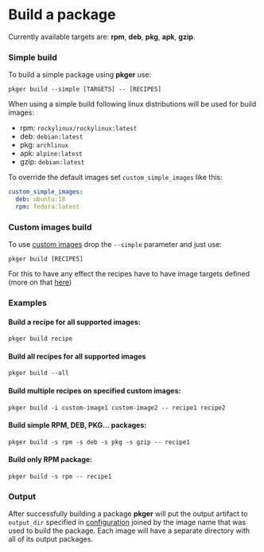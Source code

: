 # Build a package

Currently available targets are: **rpm**, **deb**, **pkg**, **apk**, **gzip**.

### Simple build

To build a simple package using **pkger** use:
```shell
pkger build --simple [TARGETS] -- [RECIPES]
```

When using a simple build following linux distributions will be used for build images:
 - rpm: `rockylinux/rockylinux:latest`
 - deb: `debian:latest`
 - pkg: `archlinux`
 - apk: `alpine:latest`
 - gzip: `debian:latest`

To override the default images set `custom_simple_images` like this:
```yaml
custom_simple_images:
  deb: ubuntu:18
  rpm: fedora:latest
```

### Custom images build

To use [custom images](./images.md) drop the `--simple` parameter and just use:
```shell
pkger build [RECIPES]
```

For this to have any effect the recipes have to have image targets defined (more on that [here](./metadata.md#optional-fields))

### Examples

#### Build a recipe for all supported images:
```shell
pkger build recipe
```

#### Build all recipes for all supported images
```shell
pkger build --all
```

#### Build multiple recipes on specified custom images:
```shell
pkger build -i custom-image1 custom-image2 -- recipe1 recipe2
```

#### Build simple RPM, DEB, PKG... packages:
```shell
pkger build -s rpm -s deb -s pkg -s gzip -- recipe1
```

#### Build only RPM package:
```shell
pkger build -s rpm -- recipe1
```

### Output

After successfully building a package **pkger** will put the output artifact to `output_dir` specified in
[configuration](./configuration.md) joined by the image name that was used to build the package.
Each image will have a separate directory with all of its output packages.
